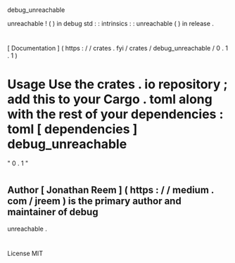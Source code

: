 #
debug_unreachable
>
unreachable
!
(
)
in
debug
std
:
:
intrinsics
:
:
unreachable
(
)
in
release
.
#
#
[
Documentation
]
(
https
:
/
/
crates
.
fyi
/
crates
/
debug_unreachable
/
0
.
1
.
1
)
#
#
Usage
Use
the
crates
.
io
repository
;
add
this
to
your
Cargo
.
toml
along
with
the
rest
of
your
dependencies
:
toml
[
dependencies
]
debug_unreachable
=
"
0
.
1
"
#
#
Author
[
Jonathan
Reem
]
(
https
:
/
/
medium
.
com
/
jreem
)
is
the
primary
author
and
maintainer
of
debug
-
unreachable
.
#
#
License
MIT
